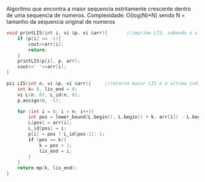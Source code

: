 Algoritmo que encontra a maior sequencia estritamente crescente dentro de uma sequencia de numeros.
Complexidade: O(log(N)*N) sendo N = tamanho da sequencia original de numeros
```c++
void printLIS(int i, vi &p, vi &arr){       //imprime LIS, sabendo o ultimo indice
	if (p[i] == -1){
		cout<<arr[i];
		return;
	}
	printLIS(p[i], p, arr);
	cout<<' '<<arr[i];
}

pii LIS(int n, vi &p, vi &arr){     //retorna maior LIS e o ultimo indice do maior LIS
	int k= 0, lis_end = 0;
	vi L(n, 0), L_id(n, 0);
	p.assign(n, -1);

	for (int i = 0; i < n; i++){
		int pos = lower_bound(L.begin(), L.begin() + k, arr[i]) - L.begin();
		L[pos] = arr[i];
		L_id[pos] = i;
		p[i] = pos ? L_id[pos-1]:-1;
		if (pos == k){
			k = pos + 1;
			lis_end = i;
		}
	}
	return mp(k, lis_end);
}
```
